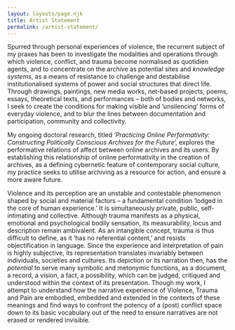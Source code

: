 ```yaml
---
layout: layouts/page.njk
title: Artist Statement
permalink: /artist-statement/
---
```

Spurred through personal experiences of violence, the recurrent subject of my praxes has been to investigate the modalities and operations through which violence, conflict, and trauma become normalised as quotidien agents, and to concentrate on the archive as potential sites and *knowledge systems*, as a means of resistance to challenge and destabilise institutionalised systems of power and social structures that direct life. Through drawings, paintings, new media works, net-based projects, poems, essays, theoretical texts, and performances – both of bodies and networks, I seek to create the conditions for making visible and ‘unsilencing’ forms of everyday violence, and to blur the lines between documentation and participation, community and collectivity.

My ongoing doctoral research, titled ‘*Practicing Online Performativity: Constructing Politically Conscious Archives for the Future*’, explores the performative relations of affect between online archives and its users. By establishing this relationship of online performativity in the creation of archives, as a defining cybernetic feature of contemporary social culture, my practice seeks to utilise archiving as a resource for action, and ensure a more aware future.

Violence and its perception are an unstable and contestable phenomenon shaped by social and material factors – a fundamental condition ‘lodged in the core of human experience.’  It is simultaneously private, public, self-intimating and collective. Although trauma manifests as a physical, emotional and psychological bodily sensation, its measurability, locus and description remain ambivalent. As an intangible concept, trauma is thus difficult to define, as it ‘has no referential content,’ and resists objectification in language. Since the experience and interpretation of pain is highly subjective, its representation translates invariably between individuals, societies and cultures. Its depiction or its narration then, has the *potential* to serve many symbolic and metonymic functions, as a document, a record, a vision, a fact, a possibility, which can be judged, critiqued and understood within the context of its presentation. Though my work, I attempt to understand how the narrative experience of Violence, Trauma and Pain are embodied, embedded and extended in the contexts of these meanings and find ways to confront the potency of a (post) conflict space down to its basic vocabulary out of the need to ensure narratives are not erased or rendered invisible.
